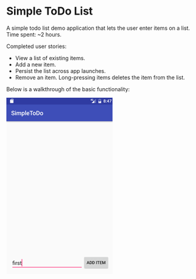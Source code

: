 # Simple ToDo List
A simple todo list demo application that lets the user enter items on a list.
Time spent: ~2 hours.

Completed user stories:
* View a list of existing items.
* Add a new item.
* Persist the list across app launches.
* Remove an item. Long-pressing items deletes the item from the list.

Below is a walkthrough of the basic functionality:

![](https://github.com/petrucci34/SimpleToDo/blob/master/simpleToDoDemo.gif)
